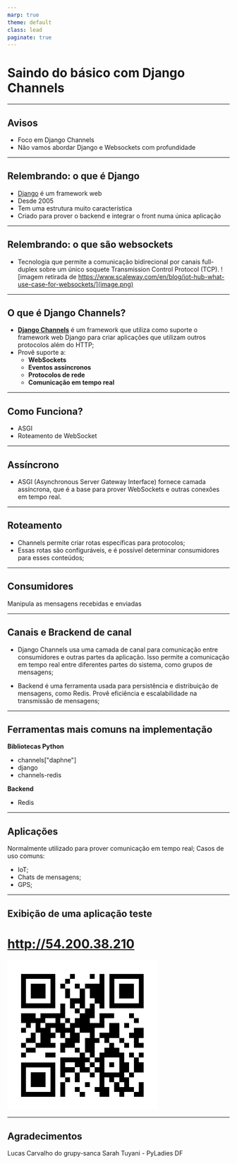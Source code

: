 ```yaml
---
marp: true
theme: default
class: lead
paginate: true
---
```


# Saindo do básico com Django Channels

---

## Avisos

- Foco em Django Channels
- Não vamos abordar Django e Websockets com profundidade

---

## Relembrando: o que é Django

- [Django](https://www.djangoproject.com/) é um framework web
- Desde 2005
- Tem uma estrutura muito característica
- Criado para prover o backend e integrar o front numa única aplicação

---

## Relembrando: o que são websockets

- Tecnologia que permite a comunicação bidirecional por canais full-duplex sobre um único soquete Transmission Control Protocol (TCP).
![imagem retirada de https://www.scaleway.com/en/blog/iot-hub-what-use-case-for-websockets/](image.png)

---

## O que é Django Channels?

- [**Django Channels**](https://channels.readthedocs.io/en/latest/) é um framework que utiliza como suporte o framework web Django para criar aplicações que utilizam outros protocolos além do HTTP;
- Provê suporte a:
  - **WebSockets**
  - **Eventos assíncronos**
  - **Protocolos de rede**
  - **Comunicação em tempo real**

---

## Como Funciona?

- ASGI
- Roteamento de WebSocket

---

## Assíncrono 
- ASGI (Asynchronous Server Gateway Interface) fornece camada assíncrona, que é a base para prover WebSockets e outras conexões em tempo real.

---

## Roteamento

- Channels permite criar rotas específicas para protocolos;
- Essas rotas são configuráveis, e é possível determinar consumidores para esses conteúdos;

---

## Consumidores

Manipula as mensagens recebidas e enviadas

---

## Canais e Brackend de canal

- Django Channels usa uma camada de canal para comunicação entre consumidores e outras partes da aplicação. Isso permite a comunicação em tempo real entre diferentes partes do sistema, como grupos de mensagens;

- Backend é uma ferramenta usada para persistência e distribuição de mensagens, como Redis. Provê eficiência e escalabilidade na transmissão de mensagens;

---

## Ferramentas mais comuns na implementação

**Bibliotecas Python**
- channels["daphne"]
- django
- channels-redis

**Backend**
- Redis


---

## Aplicações

Normalmente utilizado para prover comunicação em tempo real;
Casos de uso comuns:
- IoT;
- Chats de mensagens;
- GPS;

---
## Exibição de uma aplicação teste

# http://54.200.38.210
![alt text](image-1.png)

---

## Agradecimentos

Lucas Carvalho do grupy-sanca 
Sarah Tuyani - PyLadies DF